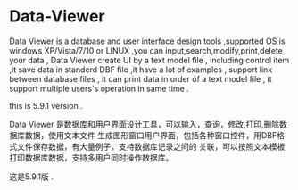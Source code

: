 # Data-Viewer



Data Viewer is a database and user interface design tools ,supported OS is 
windows XP/Vista/7/10 or LINUX ,you can input,search,modify,print,delete your data , 
Data Viewer create UI by a text model file , including control item ,it save data in 
standerd DBF file ,it have a lot of examples , support link between database files , 
it can print data in order of a text model file , it support multiple users's operation 
in same time .

this is 5.9.1 version .

Data Viewer 是数据库和用户界面设计工具，可以输入，查询，修改,打印,删除数据库数据，使用文本文件
生成图形窗口用户界面，包括各种窗口控件，用DBF格式文件保存数据，有大量例子，支持数据库记录之间的
关联，可以按照文本模板打印数据库数据，支持多用户同时操作数据库。

这是5.9.1版 .


